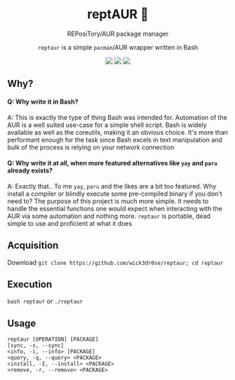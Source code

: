 <div align="center">
<h1>reptAUR 🦖</h1>
<p>REPosiTory/AUR package manager</p>
<p><code>reptaur</code> is a simple <code>pacman</code>/AUR wrapper written in Bash</p>

<a href='#'><img src="https://img.shields.io/badge/Made%20with-Bash-&?style=flat-square&labelColor=232329&color=46b152&logo=gnu-bash"/></a>
<a href='#'><img src="https://img.shields.io/badge/Maintained%3F-Yes-green.svg?style=flat-square&labelColor=232329&color=8e7dbe"></img></a>
<a href="https://discord.gg/W4mQqNnfSq">
<img src="https://discordapp.com/api/guilds/913584348937207839/widget.png?style=shield"/></a>
</div>

## Why?
#### Q: Why write it in Bash?
A: This is exactly the type of thing Bash was intended for. Automation of the AUR is a well suited use-case for a simple shell script. Bash is widely available as well as the coreutils, making it an obvious choice. It's more than performant enough for the task since Bash excels in text manipulation and bulk of the process is relying on your network connection

#### Q: Why write it at all, when more featured alternatives like `yay` and `paru` already exists?
A: Exactly that.. To me `yay`, `paru` and the likes are a bit too featured. Why install a compiler or blindly execute some pre-compiled binary if you don't need to? The purpose of this project is much more simple. It needs to handle the essential functions one would expect when interacting with the AUR via some automation and nothing more. `reptaur` is portable, dead simple to use and proficient at what it does

## Acquisition
Download
`git clone https://github.com/wick3dr0se/reptaur; cd reptaur`

## Execution
`bash reptaur` or `./reptaur`

## Usage
```
reptaur [OPERATION] [PACKAGE]
[sync, -s, --sync]
<info, -i, --info> [PACKAGE]
<query, -q, --query> <PACKAGE>
<install, -I, --install> <PACKAGE>
<remove, -r, --remove> <PACKAGE>
```
